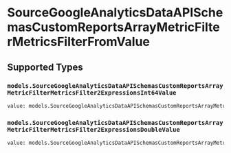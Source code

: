 # SourceGoogleAnalyticsDataAPISchemasCustomReportsArrayMetricFilterMetricsFilterFromValue


## Supported Types

### `models.SourceGoogleAnalyticsDataAPISchemasCustomReportsArrayMetricFilterMetricsFilter2ExpressionsInt64Value`

```python
value: models.SourceGoogleAnalyticsDataAPISchemasCustomReportsArrayMetricFilterMetricsFilter2ExpressionsInt64Value = /* values here */
```

### `models.SourceGoogleAnalyticsDataAPISchemasCustomReportsArrayMetricFilterMetricsFilter2ExpressionsDoubleValue`

```python
value: models.SourceGoogleAnalyticsDataAPISchemasCustomReportsArrayMetricFilterMetricsFilter2ExpressionsDoubleValue = /* values here */
```

